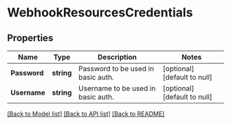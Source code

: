 # WebhookResourcesCredentials

## Properties
Name | Type | Description | Notes
------------ | ------------- | ------------- | -------------
**Password** | **string** | Password to be used in basic auth. | [optional] [default to null]
**Username** | **string** | Username to be used in basic auth. | [optional] [default to null]

[[Back to Model list]](../README.md#documentation-for-models) [[Back to API list]](../README.md#documentation-for-api-endpoints) [[Back to README]](../README.md)
